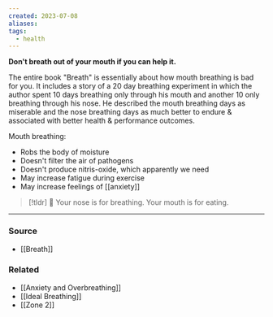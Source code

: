 ```yaml
---
created: 2023-07-08
aliases: 
tags:
  - health
---
```

**Don't breath out of your mouth if you can help it.**

The entire book "Breath" is essentially about how mouth breathing is bad for you. It includes a story of a 20 day breathing experiment in which the author spent 10 days breathing only through his mouth and another 10 only breathing through his nose. He described the mouth breathing days as miserable and the nose breathing days as much better to endure & associated with better health & performance outcomes. 

Mouth breathing:
- Robs the body of moisture
- Doesn't filter the air of pathogens
- Doesn't produce nitris-oxide, which apparently we need
- May increase fatigue during exercise
- May increase feelings of [[anxiety]]

> [!tldr] 👃 Your nose is for breathing. Your mouth is for eating.

****
### Source
- [[Breath]]

### Related
- [[Anxiety and Overbreathing]]
- [[Ideal Breathing]]
- [[Zone 2]]